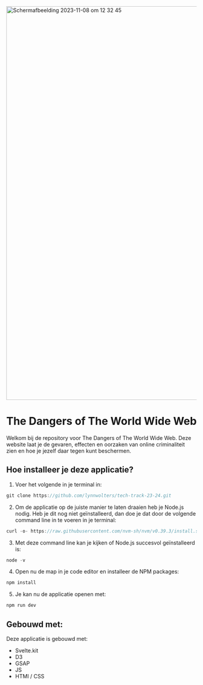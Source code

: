 <img width="1041" alt="Scherm­afbeelding 2023-11-08 om 12 32 45" src="https://github.com/lynnwolters/tech-track-23-24/assets/47858242/3136cd25-136b-4347-91c5-d4a594c5f2ae">

# The Dangers of The World Wide Web

Welkom bij de repository voor The Dangers of The World Wide Web. Deze website laat je de gevaren, effecten en oorzaken van online criminaliteit zien en hoe je jezelf daar tegen kunt beschermen.

## Hoe installeer je deze applicatie?

1. Voer het volgende in je terminal in:

```js
git clone https://github.com/lynnwolters/tech-track-23-24.git
```

2. Om de applicatie op de juiste manier te laten draaien heb je Node.js nodig. Heb je dit nog niet geïnstalleerd, dan doe je dat door de volgende command line in te voeren in je terminal: 

```js
curl -o- https://raw.githubusercontent.com/nvm-sh/nvm/v0.39.3/install.sh | bash
```

3. Met deze command line kan je kijken of Node.js succesvol geïnstalleerd is:

```js
node -v 
```

4. Open nu de map in je code editor en installeer de NPM packages:

```js
npm install
```

5. Je kan nu de applicatie openen met:

```js
npm run dev
```

## Gebouwd met:

Deze applicatie is gebouwd met:

* Svelte.kit
* D3
* GSAP
* JS
* HTMl / CSS
